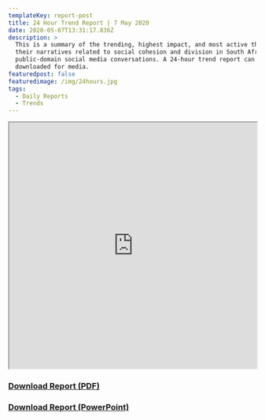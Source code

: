 ```yaml
---
templateKey: report-post
title: 24 Hour Trend Report | 7 May 2020
date: 2020-05-07T13:31:17.836Z
description: >
  This is a summary of the trending, highest impact, and most active themes and
  their narratives related to social cohesion and division in South African
  public-domain social media conversations. A 24-hour trend report can be
  downloaded for media.
featuredpost: false
featuredimage: /img/24hours.jpg
tags:
  - Daily Reports
  - Trends
---
```

<iframe src="https://drive.google.com/file/d/1bwH-D6EoETvb1FgfVfSgceXRrna6dGaI/preview" width="100%" height="500"></iframe>
<br> <a href="https://drive.google.com/u/0/uc?id=1bwH-D6EoETvb1FgfVfSgceXRrna6dGaI&export=download" target="blank"><h3><strong>Download Report (PDF)</h3></strong></a><a href="https://docs.google.com/presentation/d/1-yX2rwoxMN7THzFkYwnzqV7H9c62xD34g1EDjYBUj0U/edit?usp=sharing" target="blank"><h3><strong>Download Report (PowerPoint)</h3></strong></a>